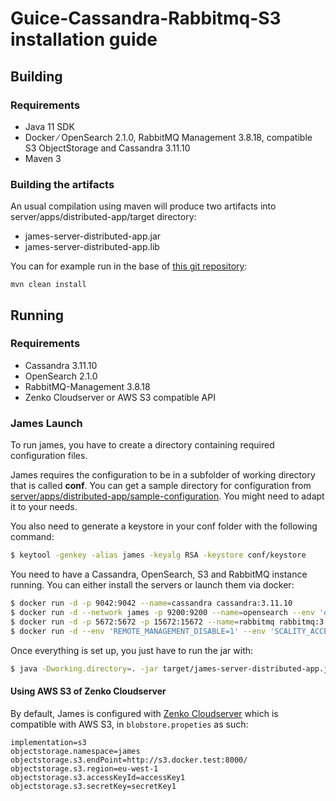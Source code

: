 # Guice-Cassandra-Rabbitmq-S3 installation guide

## Building

### Requirements

 - Java 11 SDK
 - Docker ∕ OpenSearch 2.1.0, RabbitMQ Management 3.8.18, compatible S3 ObjectStorage and Cassandra 3.11.10
 - Maven 3

### Building the artifacts

An usual compilation using maven will produce two artifacts into server/apps/distributed-app/target directory:

 * james-server-distributed-app.jar
 * james-server-distributed-app.lib

You can for example run in the base of [this git repository](https://github.com/apache/james-project):

```
mvn clean install
```

## Running

### Requirements

 * Cassandra 3.11.10
 * OpenSearch 2.1.0
 * RabbitMQ-Management 3.8.18
 * Zenko Cloudserver or AWS S3 compatible API

### James Launch

To run james, you have to create a directory containing required configuration files.

James requires the configuration to be in a subfolder of working directory that is called **conf**. You can get a sample
directory for configuration from
[server/apps/distributed-app/sample-configuration](https://github.com/apache/james-project/tree/master/server/apps/distributed-app/sample-configuration). You might need to adapt it to your needs.

You also need to generate a keystore in your conf folder with the following command:

```bash
$ keytool -genkey -alias james -keyalg RSA -keystore conf/keystore
```

You need to have a Cassandra, OpenSearch, S3 and RabbitMQ instance running. You can either install the servers or launch them via docker:

```bash
$ docker run -d -p 9042:9042 --name=cassandra cassandra:3.11.10
$ docker run -d --network james -p 9200:9200 --name=opensearch --env 'discovery.type=single-node' opensearchproject/opensearch:2.1.0
$ docker run -d -p 5672:5672 -p 15672:15672 --name=rabbitmq rabbitmq:3.12.1-management
$ docker run -d --env 'REMOTE_MANAGEMENT_DISABLE=1' --env 'SCALITY_ACCESS_KEY_ID=accessKey1' --env 'SCALITY_SECRET_ACCESS_KEY=secretKey1' --name=s3 registry.scality.com/cloudserver/cloudserver:8.7.25
```

Once everything is set up, you just have to run the jar with:

```bash
$ java -Dworking.directory=. -jar target/james-server-distributed-app.jar
```

#### Using AWS S3 of Zenko Cloudserver
By default, James is configured with [Zenko Cloudserver](https://hub.docker.com/r/zenko/cloudserver) which is compatible with AWS S3, in `blobstore.propeties` as such:

```
implementation=s3
objectstorage.namespace=james
objectstorage.s3.endPoint=http://s3.docker.test:8000/
objectstorage.s3.region=eu-west-1
objectstorage.s3.accessKeyId=accessKey1
objectstorage.s3.secretKey=secretKey1
```
